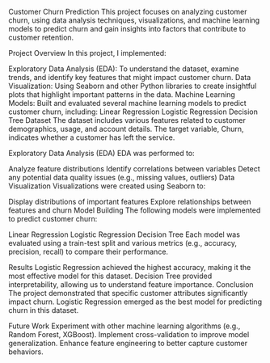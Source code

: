Customer Churn Prediction
This project focuses on analyzing customer churn, using data analysis techniques, visualizations, and machine learning models to predict churn and gain insights into factors that contribute to customer retention.

Project Overview
In this project, I implemented:

Exploratory Data Analysis (EDA): To understand the dataset, examine trends, and identify key features that might impact customer churn.
Data Visualization: Using Seaborn and other Python libraries to create insightful plots that highlight important patterns in the data.
Machine Learning Models: Built and evaluated several machine learning models to predict customer churn, including:
Linear Regression
Logistic Regression
Decision Tree
Dataset
The dataset includes various features related to customer demographics, usage, and account details. The target variable, Churn, indicates whether a customer has left the service.

Exploratory Data Analysis (EDA)
EDA was performed to:

Analyze feature distributions
Identify correlations between variables
Detect any potential data quality issues (e.g., missing values, outliers)
Data Visualization
Visualizations were created using Seaborn to:

Display distributions of important features
Explore relationships between features and churn
Model Building
The following models were implemented to predict customer churn:

Linear Regression
Logistic Regression
Decision Tree
Each model was evaluated using a train-test split and various metrics (e.g., accuracy, precision, recall) to compare their performance.

Results
Logistic Regression achieved the highest accuracy, making it the most effective model for this dataset.
Decision Tree provided interpretability, allowing us to understand feature importance.
Conclusion
The project demonstrated that specific customer attributes significantly impact churn. Logistic Regression emerged as the best model for predicting churn in this dataset.

Future Work
Experiment with other machine learning algorithms (e.g., Random Forest, XGBoost).
Implement cross-validation to improve model generalization.
Enhance feature engineering to better capture customer behaviors.
